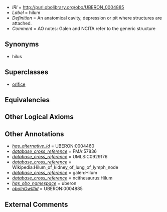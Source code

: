  * *IRI* = http://purl.obolibrary.org/obo/UBERON_0004885
 * *Label* = hilum
 * *Definition* = An anatomical cavity, depression or pit where structures are attached.
 * *Comment* = AO notes: Galen and NCITA refer to the generic structure

## Synonyms

 * hilus

## Superclasses

 * [orifice](../../UBERON/61/UBERON_0000161.md)

## Equivalencies


## Other Logical Axioms


## Other Annotations

 * *[has_alternative_id](../../Id/oboInOwl#hasAlternativeId.md)* = UBERON:0004460
 * *[database_cross_reference](../../ef/oboInOwl#hasDbXref.md)* = FMA:57836
 * *[database_cross_reference](../../ef/oboInOwl#hasDbXref.md)* = UMLS:C0929176
 * *[database_cross_reference](../../ef/oboInOwl#hasDbXref.md)* = Wikipedia:Hilum_of_kidney_of_lung_of_lymph_node
 * *[database_cross_reference](../../ef/oboInOwl#hasDbXref.md)* = galen:Hilum
 * *[database_cross_reference](../../ef/oboInOwl#hasDbXref.md)* = ncithesaurus:Hilum
 * *[has_obo_namespace](../../ce/oboInOwl#hasOBONamespace.md)* = uberon
 * *[oboInOwl#id](../../id/oboInOwl#id.md)* = UBERON:0004885

## External Comments

